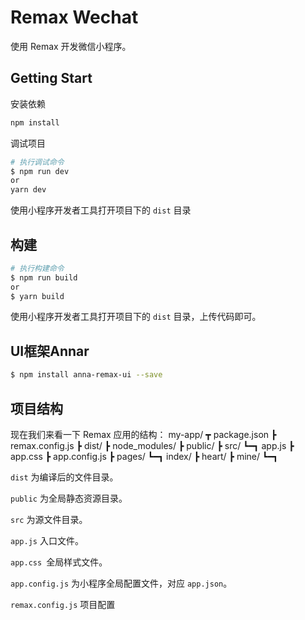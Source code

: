 # Remax Wechat

使用 Remax 开发微信小程序。

## Getting Start

安装依赖

```bash
npm install
```

调试项目

```bash
# 执行调试命令
$ npm run dev
or
yarn dev
```

使用小程序开发者工具打开项目下的 `dist` 目录

## 构建

```bash
# 执行构建命令
$ npm run build
or
$ yarn build
```

使用小程序开发者工具打开项目下的 `dist` 目录，上传代码即可。

## UI框架Annar
```bash
$ npm install anna-remax-ui --save
```

## 项目结构
现在我们来看一下 Remax 应用的结构：
    my-app/
    ┳ package.json
    ┣ remax.config.js
    ┣ dist/
    ┣ node_modules/
    ┣ public/
    ┣ src/
    ┗━┓ app.js
    ┣ app.css
    ┣ app.config.js
    ┣ pages/
    ┗━┓ index/
        ┣ heart/
        ┣ mine/
        ┗━┓

`dist` 为编译后的文件目录。

`public` 为全局静态资源目录。

`src` 为源文件目录。

`app.js` 入口文件。

`app.css `全局样式文件。

`app.config.js` 为小程序全局配置文件，对应 `app.json`。

`remax.config.js` 项目配置
